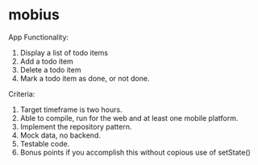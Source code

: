 # mobius

App Functionality:

1. Display a list of todo items
2. Add a todo item
3. Delete a todo item
4. Mark a todo item as done, or not done.

Criteria:

1. Target timeframe is two hours.
2. Able to compile, run for the web and at least one mobile platform.
3. Implement the repository pattern.
4. Mock data, no backend.
5. Testable code.
6. Bonus points if you accomplish this without copious use of setState()
